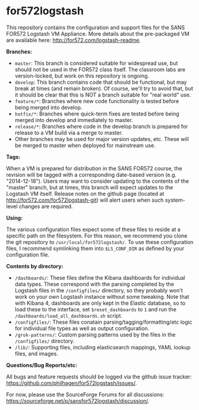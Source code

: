 for572logstash
==============

This repository contains the configuration and support files for the SANS FOR572 Logstash VM Appliance.  More details about the pre-packaged VM are available here: <http://for572.com/logstash-readme>.

**Branches:**

* `master`: This branch is considered suitable for widespread use, but should not be used in the FOR572 class itself.  The classroom labs are version-locked, but work on this repository is ongoing.
* `develop`: This branch contains code that should be functional, but may break at times (and remain broken).  Of course, we'll try to avoid that, but it should be clear that this is NOT a branch suitable for "real world" use.
* `feature/*`:  Branches where new code functionality is tested before being merged into develop.
* `hotfix/*`: Branches where quick-term fixes are tested before being merged into develop and immediately to master.
* `release/*`: Branches where code in the develop branch is prepared for release to a VM build via a merge to master.
* Other branches may be used for major version updates, etc.  These will be merged to master when deployed for mainstream use.

**Tags:**

When a VM is prepared for distribution in the SANS FOR572 course, the revision will be tagged with a corresponding date-based version (e.g. "2014-12-18").  Users may want to consider updating to the contents of the "master" branch, but at times, this branch will expect updates to the Logstash VM itself.  Release notes on the github page (located at <http://for572.com/for572logstash-git>) will alert users when such system-level changes are required.

**Using:**

The various configuration files expect some of these files to reside at a specific path on the filesystem.  For this reason, we recommend you clone the git repository to ```/usr/local/for572logstash/```.  To use these configuration files, I recommend symlinking them into ```$LS_CONF_DIR``` as defined by your configuration file.

**Contents by directory:**

* `/dashboards/`: These files define the Kibana dashboards for individual data types.  These correspond with the parsing completed by the Logstash files in the ```/configfiles/``` directory, so they probably won't work on your own Logstash instance without some tweaking.  Note that with Kibana 4, dashboards are only kept in the Elastic database, so to load these to the interface, set ```$reset_dashboards``` to ```1``` and run the ```/dashboards/load_all_dashboards.sh``` script.
* `/configfiles/`: These files conatain parsing/tagging/formatting/etc logic for individual file types as well as output configuration.
* `/grok-patterns/`: Custom parsing patterns used by the files in the ```/configfiles/``` directory.
* `/lib/`: Supporting files, including elasticsearch mappings, YAML lookup files, and images.

**Questions/Bug Reports/etc:**

All bugs and feature requests should be logged via the github issue tracker: <https://github.com/philhagen/for572logstash/issues/>.

For now, please use the SourceForge Forums for all discussions: <https://sourceforge.net/p/sansfor572logstash/discussion/>.